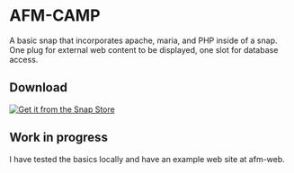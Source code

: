 # AFM-CAMP
A basic snap that incorporates apache, maria, and PHP inside of a snap.  One plug for external web content to be displayed, one slot for database access.

## Download
[![Get it from the Snap Store](https://snapcraft.io/static/images/badges/en/snap-store-black.svg)](https://snapcraft.io/afm-camp)

## Work in progress
I have tested the basics locally and have an example web site at afm-web.